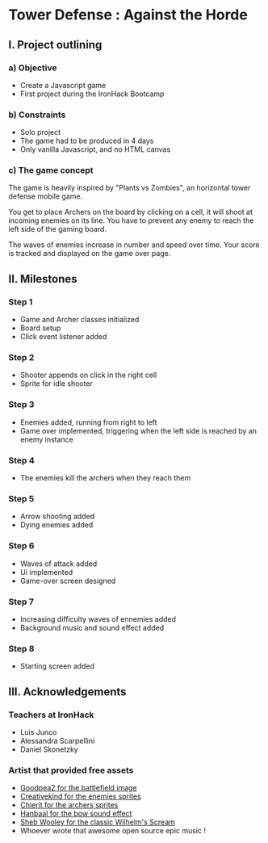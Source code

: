 # Tower Defense : Against the Horde

## I. Project outlining

### a) Objective

- Create a Javascript game
- First project during the IronHack Bootcamp

### b) Constraints

- Solo project
- The game had to be produced in 4 days
- Only vanilla Javascript, and no HTML canvas

### c) The game concept

The game is heavily inspired by "Plants vs Zombies", an horizontal tower defense mobile game.

You get to place Archers on the board by clicking on a cell, it will shoot at incoming enemies on its line. You have to prevent any enemy to reach the left side of the gaming board.

The waves of enemies increase in number and speed over time. Your score is tracked and displayed on the game over page.

## II. Milestones

### Step 1

- Game and Archer classes initialized
- Board setup
- Click event listener added

### Step 2

- Shooter appends on click in the right cell
- Sprite for idle shooter

### Step 3

- Enemies added, running from right to left
- Game over implemented, triggering when the left side is reached by an enemy instance

### Step 4

- The enemies kill the archers when they reach them

### Step 5

- Arrow shooting added
- Dying enemies added

### Step 6

- Waves of attack added
- Ui implemented
- Game-over screen designed

### Step 7

- Increasing difficulty waves of ennemies added
- Background music and sound effect added

### Step 8

- Starting screen added

## III. Acknowledgements

### Teachers at IronHack

- Luis Junco
- Alessandra Scarpellini
- Daniel Skonetzky

### Artist that provided free assets

- [Goodpea2 for the battlefield image](https://www.deviantart.com/goodpea2/gallery)
- [Creativekind for the enemies sprites](https://creativekind.itch.io/)
- [Chierit for the archers sprites](https://chierit.itch.io/)
- [Hanbaal for the bow sound effect](https://freesound.org/people/Hanbaal/)
- [Sheb Wooley for the classic Wilhelm's Scream](https://fr.wikipedia.org/wiki/Cri_Wilhelm)
- Whoever wrote that awesome open source epic music !
